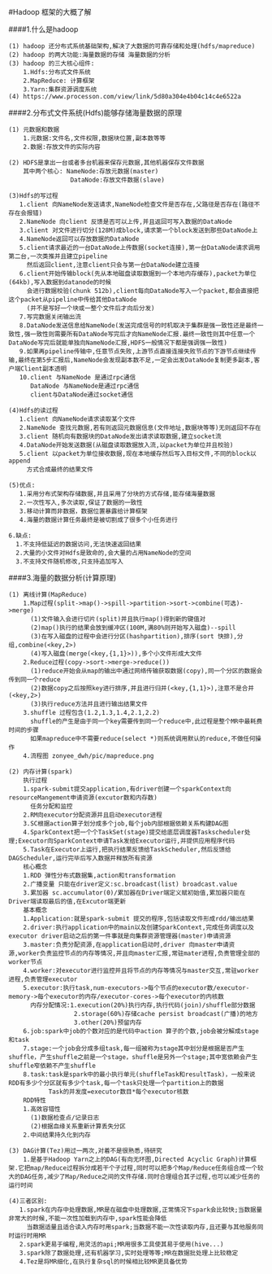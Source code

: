 #Hadoop 框架的大概了解  

####1.什么是hadoop   

    (1) hadoop 还分布式系统基础架构,解决了大数据的可靠存储和处理(hdfs/mapreduce)
    (2) hadoop 的两大功能:海量数据的存储 海量数据的分析
    (3) hadoop 的三大核心组件:
        1.Hdfs:分布式文件系统
        2.MapReduce: 计算框架
        3.Yarn:集群资源调度系统 
    (4) https://www.processon.com/view/link/5d80a304e4b04c14c4e6522a
    
####2.分布式文件系统(Hdfs)能够存储海量数据的原理   

    (1) 元数据和数据  
        1.元数据:文件名,文件权限,数据块位置,副本数等等  
        2.数据:存放文件的实际内容    
        
    (2) HDFS是拿出一台或者多台机器来保存元数据,其他机器保存文件数据  
        其中两个核心: NameNode:存放元数据(master)  
                     DataNode:存放文件数据(slave)  
                     
    (3)Hdfs的写过程  
       1.client 向NameNode发送请求,NameNode检查文件是否存在,父路径是否存在(路径不存在会报错)  
       2.NameNode 向client 反馈是否可以上传,并且返回可写入数据的DataNode    
       3.client 对文件进行切分(128M)成block,请求第一个block发送到那些DataNode上  
       4.NameNode返回可以存放数据的DataNode   
       5.client请求最近的一台DataNode上传数据(socket连接),第一台DataNode请求调用第二台,一次类推并且建立pipeline  
         然后返回client,注意client只会与第一台DataNode建立连接  
       6.client开始传输block(先从本地磁盘读取数据到一个本地内存缓存),packet为单位(64kb),写入数据到datanode的时候  
         会进行数据校验(chunk 512b),client每向DataNode写入一个packet,都会直接把这个packet从pipeline中传给其他DataNode    
         (并不是写好一个块或一整个文件后才向后分发)  
       7.写完数据关闭输出流
       8.DataNode发送信息给NameNode(发送完成信号的时机取决于集群是强一致性还是最终一致性,强一致性则需要所有DataNode写完后才向NameNode汇报.最终一致性则其中任意一个DataNode写完后就能单独向NameNode汇报,HDFS一般情况下都是强调强一致性)    
       9.如果再pipeline传输中,任意节点失败,上游节点直接连接失败节点的下游节点继续传输,最终在第5步汇报后,NameNode会发现副本数不足,一定会出发DataNode复制更多副本,客户端Client副本透明  
       10.client 与NameNode 是通过rpc通信   
          DataNode 与NameNode是通过rpc通信  
          client与DataNode通过socket通信  
          
    (4)Hdfs的读过程  
       1.client 向NameNode请求读取某个文件  
       2.NameNode 查找元数据,若有则返回元数据信息(文件地址,数据块等等)无则返回不存在  
       3.client 随机向有数据块的DataNode发出请求读取数据,建立socket流   
       4.DataNode开始发送数据(从磁盘读取数据放入流,以packet为单位并且校验)  
       5.client 以packet为单位接收数据,现在本地缓存然后写入目标文件,不同的block以append  
         方式合成最终的结果文件  
         
    (5)优点:  
       1.采用分布式架构存储数据,并且采用了分块的方式存储,能存储海量数据    
       2.一次性写入,多次读取,保证了数据的一致性  
       3.移动计算而非数据，数据位置暴露给计算框架  
       4.海量的数据计算任务最终是被切割成了很多个小任务进行  
       
    6.缺点:  
      1.不支持低延迟的数据访问,无法快速返回结果  
      2.大量的小文件对Hdfs是致命的,会大量的占用NameNode的空间  
      3.不支持文件随机修改,只支持追加写入   
      
####3.海量的数据分析(计算原理)   

    (1) 离线计算(MapReduce)  
        1.Map过程(split->map()->spill->partition->sort->combine(可选)->merge)  
          (1)文件输入会进行切片(split)并且执行map()得到新的键值对  
          (2)map()执行的结果会放到缓冲区(100M,满80%则开始写入磁盘)--spill  
          (3)在写入磁盘的过程中会进行分区(hashpartition),排序(sort 快排),分组,combine(<key,2>)  
          (4)写入磁盘(merge(<key,{1,1}>)),多个小文件形成大文件  
        2.Reduce过程(copy->sort->merge->reduce())  
          (1)reduce开始会从map的输出中通过网络传输获取数据(copy),同一个分区的数据会传到同一个reduce  
          (2)数据copy之后按照key进行排序,并且进行归并(<key,{1,1}>),注意不是合并(<key,2>)  
          (3)执行reduce方法并且进行输出结果文件  
        3.shuffle 过程包含(1.2,1.3,1.4,2.1,2.2)
          shuffle的产生是由于同一个key需要传到同一个reduce中,此过程是整个MR中最耗费时间的步骤  
          如果mapreduce中不需要reduce(select *)则系统调用默认的reduce,不做任何操作  
        4.流程图 zonyee_dwh/pic/mapreduce.png  
    
    (2) 内存计算(spark)  
        执行过程  
        1.spark-submit提交application,有driver创建一个sparkContext向resourceMangement申请资源(excutor数和内存数)  
          任务分配和监控  
        2.RM向executor分配资源并且启动executor进程  
        3.SC根据action算子划分成多个job,每个job内部根据依赖关系构建DAG图  
        4.SparkContext把一个个TaskSet(stage)提交给底层调度器Taskscheduler处理;Executor向SparkContext申请Task发给Executor运行,并提供应用程序代码  
        5.Task在Executor上运行,把执行结果反馈给TaskScheduler,然后反馈给DAGScheduler,运行完毕后写入数据并释放所有资源  
        核心概念  
        1.RDD 弹性分布式数据集,action和transformation  
        2.广播变量 只能在driver定义:sc.broadcast(list) broadcast.value  
        3.累加器 sc.accumulator(0)/累加器在Driver端定义赋初始值,累加器只能在Driver端读取最后的值,在Excutor端更新  
        基本概念  
        1.Application:就是spark-submit 提交的程序,包括读取文件形成rdd/输出结果  
        2.driver:执行application中的main以及创建SparkContext,完成任务调度以及executor driver启动之后的第一件事就是向集群资源管理器(master)申请资源  
        3.master:负责分配资源,在application启动时,driver 向master申请资源,worker负责监控节点的内存等情况,并且向master汇报,常驻mater进程,负责管理全部的worker节点  
        4.worker:对executor进行监控并且将节点的内存等情况与master交互,常驻worker进程,负责管理executor  
        5.executor:执行task,num-executors->每个节点的executor数/executor-memory->每个executor的内存/executor-cores->每个executor的内核数  
          内存分配情况:1.execution(20%)执行内存,执行代码(join)/shuffle部分数据  
                      2.storage(60%)存储cache persist broadcast(广播)的地方  
                      3.other(20%)预留内存  
        6.job:spark中job的个数对应的是代码中action 算子的个数,job会被分解成stage和task  
        7.stage:一个job会分成多组task,每一组被称为stage其中划分是根据是否产生shuffle，产生shuffle之前是一个stage，shuffle是另外一个stage;其中宽依赖会产生shuffle窄依赖不产生shuffle  
        8.task:task是spark中的最小执行单元(shuffleTask和resultTask)，一般来说RDD有多少个分区就有多少个task,每一个task只处理一个partition上的数据  
               Task的并发度=executor数目*每个executor核数  
        RDD特性  
        1.高效容错性  
          (1)数据检查点/记录日志  
          (2)根据血缘关系重新计算丢失分区  
        2.中间结果持久化到内存  
    
    (3) DAG计算(Tez)用过一两次,对着不是很熟悉,待研究  
        1.是基于Hadoop Yarn之上的DAG(有向无环图,Directed Acyclic Graph)计算框架.它把map/Reduce过程拆分成若干个子过程,同时可以把多个Map/Reduce任务组合成一个较大的DAG任务,减少了Map/Reduce之间的文件存储.同时合理组合其子过程,也可以减少任务的运行时间  
    
    (4)三者区别:
       1.spark在内存中处理数据,MR是在磁盘中处理数据,正常情况下spark会比较快;当数据量非常大的时候,不能一次性加载到内存中,spark性能会降低  
         当数据适量且适合读入内存时用spark;当数据不能一次性读取内存,且还要与其他服务同时运行时用MR  
       2.spark更易于编程,用灵活的api;MR用很多工具使其易于使用(hive...)  
       3.spark除了数据处理,还有机器学习,实时处理等等;MR在数据批处理上比较稳定  
       4.Tez是将MR细化,在执行复杂sql的时候相比较MR更具备优势  
    
         
        
    